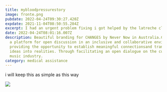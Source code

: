 ```yaml
---
title: mybloodpressurestory
image: fronte.png
pubdate: 2022-04-24T09:30:27.420Z
expdate: 2021-11-04T08:50:55.284Z
excerpt: I had an urgent problem fixing i got helped by the latreche clinique
date: 2022-04-24T08:01:16.007Z
description: Beautiful branding for CHANGES by Never Now in Australia.CHANGES is
  a platform for open discussion in an inclusive and collaborative environment,
  providing the opportunity to establish meaningful connectionsand transform
  ideas into realities. Through facilitating an open dialogue on the current
  music industry.
category: medical assistance
---
```

i will keep this as simple as this way

![](277693167_721005492240317_1721177281996441588_n.jpg)